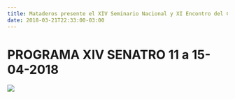 ```yaml
---
title: Mataderos presente el XIV Seminario Nacional y XI Encontro del Cono Sul sobre Troperismo en Bom Jesús RS - Brasil 
date: 2018-03-21T22:33:00-03:00
---
```


# PROGRAMA XIV SENATRO 11 a 15-04-2018

[![](https://blogger.googleusercontent.com/img/b/R29vZ2xl/AVvXsEimN9tHDZqfVmYYYW1cSOUkCVvMIjoeVNs39hutIXdTEo_Sg6wIxU_lyM80ZahoyuSIX7JlQf90ngzwy-xSFfS7ecRqvzPAqzrmkog4mO__xws2G3LqHkVd9AkXJ3qZfmYMuZTGn8GRPonv/s640/PROGRAMA+XIV+SENATRO+11+a+15-04-2018.png)](https://blogger.googleusercontent.com/img/b/R29vZ2xl/AVvXsEimN9tHDZqfVmYYYW1cSOUkCVvMIjoeVNs39hutIXdTEo_Sg6wIxU_lyM80ZahoyuSIX7JlQf90ngzwy-xSFfS7ecRqvzPAqzrmkog4mO__xws2G3LqHkVd9AkXJ3qZfmYMuZTGn8GRPonv/s1600/PROGRAMA+XIV+SENATRO+11+a+15-04-2018.png)